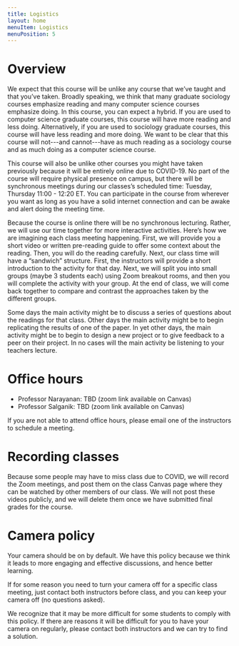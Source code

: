 ```yaml
---
title: Logistics
layout: home
menuItem: Logistics
menuPosition: 5
---
```


# Overview

We expect that this course will be unlike any course that we’ve taught and that you’ve taken. Broadly speaking, we think that many graduate sociology courses emphasize reading and many computer science courses emphasize doing. In this course, you can expect a hybrid. If you are used to computer science graduate courses, this course will have more reading and less doing. Alternatively, if you are used to sociology graduate courses, this course will have less reading and more doing. We want to be clear that this course will not---and cannot---have as much reading as a sociology course and as much doing as a computer science course.

This course will also be unlike other courses you might have taken previously because it will be entirely online due to COVID-19. No part of the course will require physical presence on campus, but there will be synchronous meetings during our classes’s scheduled time: Tuesday, Thursday 11:00 - 12:20 ET. You can participate in the course from wherever you want as long as you have a solid internet connection and can be awake and alert doing the meeting time.

Because the course is online there will be no synchronous lecturing. Rather, we will use our time together for more interactive activities. Here’s how we are imagining each class meeting happening. First, we will provide you a short video or written pre-reading guide to offer some context about the reading. Then, you will do the reading carefully. Next, our class time will have a “sandwich” structure. First, the instructors will provide a short introduction to the activity for that day. Next, we will split you into small groups (maybe 3 students each) using Zoom breakout rooms, and then you will complete the activity with your group. At the end of class, we will come back together to compare and contrast the approaches taken by the different groups.

Some days the main activity might be to discuss a series of questions about the readings for that class. Other days the main activity might be to begin replicating the results of one of the paper. In yet other days, the main activity might be to begin to design a new project or to give feedback to a peer on their project. In no cases will the main activity be listening to your teachers lecture.

# Office hours

- Professor Narayanan: TBD (zoom link available on Canvas)
- Professor Salganik: TBD (zoom link available on Canvas)

If you are not able to attend office hours, please email one of the instructors to schedule a meeting.

# Recording classes

Because some people may have to miss class due to COVID, we will record the Zoom meetings, and post them on the class Canvas page where they can be watched by other members of our class.  We will not post these videos publicly, and we will delete them once we have submitted final grades for the course.

# Camera policy

Your camera should be on by default. We have this policy because we think it leads to more engaging and effective discussions, and hence better learning.

If for some reason you need to turn your camera off for a specific class meeting, just contact both instructors before class, and you can keep your camera off (no questions asked).

We recognize that it may be more difficult for some students to comply with this policy. If there are reasons it will be difficult for you to have your camera on regularly, please contact both instructors and we can try to find a solution.

